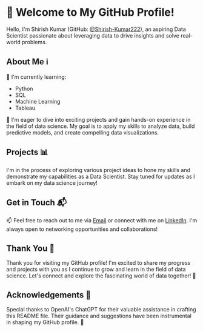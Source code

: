 # 👋 Welcome to My GitHub Profile!
Hello, I'm Shirish Kumar (GitHub: [@Shirish-Kumar222](https://github.com/Shirish-Kumar222)), an aspiring Data Scientist passionate about leveraging data to drive insights and solve real-world problems.

## About Me ℹ️
🌱 I'm currently learning:
- Python
- SQL
- Machine Learning
- Tableau

🚀 I'm eager to dive into exciting projects and gain hands-on experience in the field of data science. My goal is to apply my skills to analyze data, build predictive models, and create compelling data visualizations.

## Projects 📊
I'm in the process of exploring various project ideas to hone my skills and demonstrate my capabilities as a Data Scientist. Stay tuned for updates as I embark on my data science journey!

## Get in Touch 📬
📫 Feel free to reach out to me via [Email](mailto:shirishk222@gmail.com) or connect with me on [LinkedIn](https://www.linkedin.com/in/shirish-kumar-23b7862ba/). I'm always open to networking opportunities and collaborations!

## Thank You 🙏
Thank you for visiting my GitHub profile! I'm excited to share my progress and projects with you as I continue to grow and learn in the field of data science. Let's connect and explore the fascinating world of data together! 🌟

## Acknowledgements 🙌
Special thanks to OpenAI's ChatGPT for their valuable assistance in crafting this README file. Their guidance and suggestions have been instrumental in shaping my GitHub profile. 🤖
